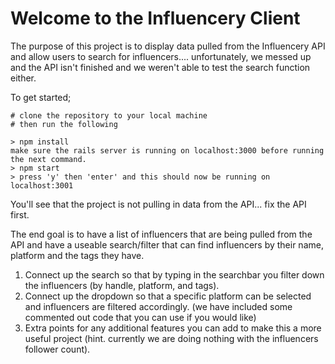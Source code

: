 # Welcome to the Influencery Client

The purpose of this project is to display data pulled from the Influencery API and allow users to search for influencers.... unfortunately, we messed up and the API isn't finished and we weren't able to test the search function either. 

To get started;

```
# clone the repository to your local machine
# then run the following

> npm install
make sure the rails server is running on localhost:3000 before running the next command.
> npm start 
> press 'y' then 'enter' and this should now be running on localhost:3001
```

You'll see that the project is not pulling in data from the API... fix the API first.

The end goal is to have a list of influencers that are being pulled from the API and have a useable search/filter that can find influencers by their name, platform and the tags they have. 

1. Connect up the search so that by typing in the searchbar you filter down the influencers (by handle, platform, and tags).
2. Connect up the dropdown so that a specific platform can be selected and influencers are filtered accordingly. (we have included some commented out code that you can use if you would like)
3. Extra points for any additional features you can add to make this a more useful project (hint. currently we are doing nothing with the influencers follower count). 

